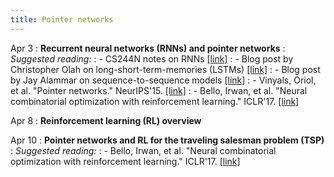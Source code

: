 ```yaml
---
title: Pointer networks
---
```


Apr 3
: **Recurrent neural networks (RNNs) and pointer networks**
: *Suggested reading:*
: - CS244N notes on RNNs [[link]](https://web.stanford.edu/class/cs224n/readings/cs224n-2019-notes05-LM_RNN.pdf)
: - Blog post by Christopher Olah on long-short-term-memories (LSTMs) [[link]](https://colah.github.io/posts/2015-08-Understanding-LSTMs/)
: - Blog post by Jay Alammar on sequence-to-sequence models [[link]](https://jalammar.github.io/visualizing-neural-machine-translation-mechanics-of-seq2seq-models-with-attention/)
: - Vinyals, Oriol, et al. "Pointer networks." NeurIPS'15. [[link]](https://papers.nips.cc/paper_files/paper/2015/file/29921001f2f04bd3baee84a12e98098f-Paper.pdf)
: - Bello, Irwan, et al. "Neural combinatorial optimization with reinforcement learning." ICLR'17. [[link]](https://arxiv.org/pdf/1611.09940.pdf)

Apr 8
: **Reinforcement learning (RL) overview**

Apr 10
: **Pointer networks and RL for the traveling salesman problem (TSP)**
: *Suggested reading:*
: - Bello, Irwan, et al. "Neural combinatorial optimization with reinforcement learning." ICLR'17. [[link]](https://arxiv.org/pdf/1611.09940.pdf)
